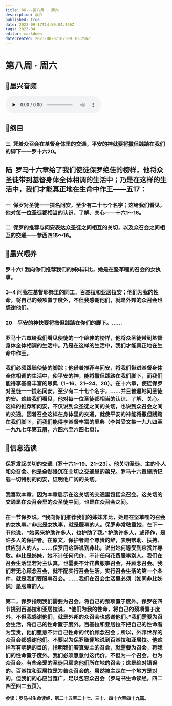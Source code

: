 ```yaml
---
title: 06---第八周 · 周六
description: 晨兴
published: true
date: 2023-09-17T14:50:04.196Z
tags: 2023-04
editor: markdown
dateCreated: 2023-08-07T02:09:10.256Z
---
```


# 第八周 · 周六
## 🎵晨兴音频
<audio id="audio" controls="" preload="none">
      <source id="mp3" src="/2023-04/week8/week8day6.mp3">
</audio>

## 📖纲目

### 三  凭着众召会在基督身体里的交通，平安的神就要将撒但践踏在我们的脚下——罗十六20。

## **陆  罗马十六章给了我们使徒保罗绝佳的榜样，他将众圣徒带到基督身体全体相调的生活中；乃是在这样的生活中，我们才能真正地在生命中作王——五17：**

### 一  保罗对圣徒一一提名问安，至少有二十七个名字；这给我们看见，他对每一位圣徒都相当的认识、了解、关心——十六1～16。

### 二  保罗的推荐与问安表达众圣徒之间相互的关切，以及众召会之间相互的交通——参西四15～16。

## 📖晨兴喂养

### **罗十六1	我向你们推荐我们的姊妹非比，她是在坚革哩的召会的女执事。**

### **3~4	问我在基督耶稣里的同工，百基拉和亚居拉安；他们为我的性命，将自己的颈项置于度外，不但我感谢他们，就是外邦的众召会也感谢他们。**

### **20　平安的神快要将撒但践踏在你们的脚下。……**

### 罗马十六章给我们看见使徒的一个绝佳的榜样，他将众圣徒带到基督身体全体相调的生活中。乃是在这样的生活中，我们才能真正地在生命中作王。

### 我们必须跟随使徒的脚踪；他借着推荐与问安，将我们带进基督身体全体相调的生活中，使平安的神，能将撒但践踏在我们脚下，而我们能得享基督丰富的恩典（1~16、21~24、20）。在十六章，使徒保罗对圣徒一一提名问安，至少有二十七个名字，……并且普遍地问圣徒的安。这给我们看见，他对每一位圣徒都相当的认识、了解、关心。这样的推荐和问安，不仅说到众圣徒之间的关切，也说到众召会之间的交通。因着召会这样在身体里的交通，就使平安的神能将撒但践踏在我们脚下，而我们能得享基督丰富的恩典（李常受文集一九九四至一九九七年第五册，六四六至六四七页）。

## 📖信息选读

### 保罗发起关切的交通〔罗十六1~19、21~23〕。他关切圣徒、主的仆人和众召会。他是全然浸沉在关切之交通里的弟兄。罗马十六章里所记载一切特别的问安，证明他广阔的关切。

### 我喜欢本章，因为本章启示在这关切的交通里包括众召会。这关切的交通是在众召会里的众圣徒中间，也是在众召会之间。

### 在一节保罗说，“我向你们推荐我们的姊妹非比，她是在坚革哩的召会的女执事。”非比是女执事，就是服事的人。保罗非常敬重她，在下一节他说，“她素来护助许多人，也护助了我。”护助许多人，或译作，是许多人的保护者。在原文，保护者是个尊贵的辞，表明帮助、扶持、供应别人的人。……保罗用这辞说到非比，说出她何等受到珍赏并尊敬。非比是姊妹，她不计任何代价，不计任何花费服事别人。我们在召会生活里若对主认真，也需要不计花费服事召会，并顾念召会。我们若无心顾念召会，就不配实行召会生活。实行召会生活的第一个条件，就是我们要服事召会。……我们在召会生活里必须〔如同非比姊妹〕是服事的人。

### 第二，保罗指明我们需要为召会，将自己的颈项置于度外。保罗在四节提到百基拉和亚居拉说，“他们为我的性命，将自己的颈项置于度外，不但我感谢他们，就是外邦的众召会也感谢他们。”我们需要为召会生活，将自己的性命置于度外。百基拉和亚居拉不把自己的性命看为宝贵，他们愿意不计自己性命的代价顾念召会；所以，外邦世界的众召会都感谢他们。不要以为保罗随便地说到百基拉和亚居拉。他这样写有明确的目的，指明我们若真爱主的召会，就需要为召会，将我们的性命置于度外。我们必须愿意付这代价，不但为一个召会，也为众召会。有些亲爱的圣徒只顾念他们所在地的召会；这是绝对错误的。百基拉和亚居拉是为着众召会的。虽然被主定在一个地方是对的，但我们的心应当宽广，足以包容众召会（罗马书生命读经，四二四至四二五页）。

**参读：罗马书生命读经，第二十五至二十七、三十、四十六至四十九篇。**
<!-- Google tag (gtag.js) -->
<script async src="https://www.googletagmanager.com/gtag/js?id=G-1P8709Z16T"></script>
<script>
  window.dataLayer = window.dataLayer || [];
  function gtag(){dataLayer.push(arguments);}
  gtag('js', new Date());

  gtag('config', 'G-1P8709Z16T');
</script>